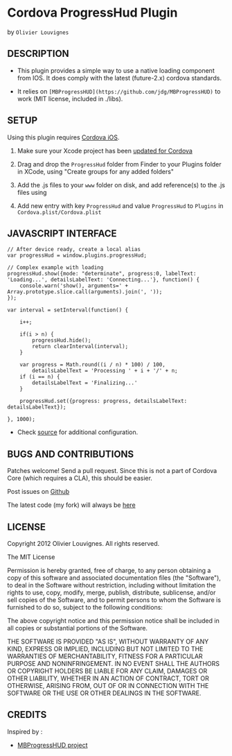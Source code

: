 # Cordova ProgressHud Plugin #
by `Olivier Louvignes`

## DESCRIPTION ##

* This plugin provides a simple way to use a native loading component from IOS. It does comply with the latest (future-2.x) cordova standards.

* It relies on `[MBProgressHUD](https://github.com/jdg/MBProgressHUD)` to work (MIT license, included in ./libs).

## SETUP ##

Using this plugin requires [Cordova iOS](https://github.com/apache/incubator-cordova-ios).

1. Make sure your Xcode project has been [updated for Cordova](https://github.com/apache/incubator-cordova-ios/blob/master/guides/Cordova%20Upgrade%20Guide.md)
2. Drag and drop the `ProgressHud` folder from Finder to your Plugins folder in XCode, using "Create groups for any added folders"
3. Add the .js files to your `www` folder on disk, and add reference(s) to the .js files using <script> tags in your html file(s)

    <script type="text/javascript" src="/js/plugins/ProgressHud.js"></script>

4. Add new entry with key `ProgressHud` and value `ProgressHud` to `Plugins` in `Cordova.plist/Cordova.plist`

## JAVASCRIPT INTERFACE ##

    // After device ready, create a local alias
    var progressHud = window.plugins.progressHud;

    // Complex example with loading
    progressHud.show({mode: "determinate", progress:0, labelText: 'Loading...', detailsLabelText: 'Connecting...'}, function() {
        console.warn('show(), arguments=' + Array.prototype.slice.call(arguments).join(', '));
    });

    var interval = setInterval(function() {

        i++;

        if(i > n) {
            progressHud.hide();
            return clearInterval(interval);
        }

        var progress = Math.round((i / n) * 100) / 100,
            detailsLabelText = 'Processing ' + i + '/' + n;
        if (i == n) {
            detailsLabelText = 'Finalizing...'
        }

        progressHud.set({progress: progress, detailsLabelText: detailsLabelText});

    }, 1000);

* Check [source](http://github.com/mgcrea/phonegap-plugins/tree/master/iOS/ProgressHud/ProgressHud.js) for additional configuration.

## BUGS AND CONTRIBUTIONS ##

Patches welcome! Send a pull request. Since this is not a part of Cordova Core (which requires a CLA), this should be easier.

Post issues on [Github](https://github.com/phonegap/phonegap-plugins/issues)

The latest code (my fork) will always be [here](http://github.com/mgcrea/phonegap-plugins/tree/master/iOS/ProgressHud)

## LICENSE ##

Copyright 2012 Olivier Louvignes. All rights reserved.

The MIT License

Permission is hereby granted, free of charge, to any person obtaining a copy of this software and associated documentation files (the "Software"), to deal in the Software without restriction, including without limitation the rights to use, copy, modify, merge, publish, distribute, sublicense, and/or sell copies of the Software, and to permit persons to whom the Software is furnished to do so, subject to the following conditions:

The above copyright notice and this permission notice shall be included in all copies or substantial portions of the Software.

THE SOFTWARE IS PROVIDED "AS IS", WITHOUT WARRANTY OF ANY KIND, EXPRESS OR IMPLIED, INCLUDING BUT NOT LIMITED TO THE WARRANTIES OF MERCHANTABILITY, FITNESS FOR A PARTICULAR PURPOSE AND NONINFRINGEMENT. IN NO EVENT SHALL THE AUTHORS OR COPYRIGHT HOLDERS BE LIABLE FOR ANY CLAIM, DAMAGES OR OTHER LIABILITY, WHETHER IN AN ACTION OF CONTRACT, TORT OR OTHERWISE, ARISING FROM, OUT OF OR IN CONNECTION WITH THE SOFTWARE OR THE USE OR OTHER DEALINGS IN THE SOFTWARE.

## CREDITS ##

Inspired by :

* [MBProgressHUD project](https://github.com/jdg/MBProgressHUD)
